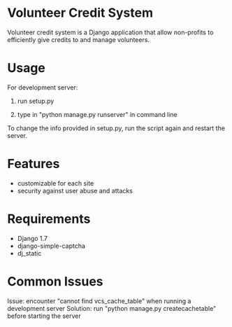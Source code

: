 Volunteer Credit System
===
Volunteer credit system is a Django application that allow non-profits to efficiently give credits to and manage volunteers.

# Usage
For development server:

1. run setup.py

2. type in "python manage.py runserver" in command line

To change the info provided in setup.py, run the script again and restart the server.

# Features
- customizable for each site
- security against user abuse and attacks

# Requirements
- Django 1.7
- django-simple-captcha
- dj_static

# Common Issues
Issue: encounter "cannot find vcs_cache_table" when running a development server
Solution: run "python manage.py createcachetable" before starting the server